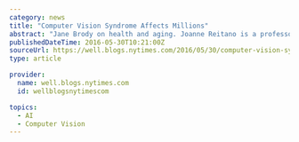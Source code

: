 ```yaml
---
category: news
title: "Computer Vision Syndrome Affects Millions"
abstract: "Jane Brody on health and aging. Joanne Reitano is a professor of history at LaGuardia Community College in Long Island City, Queens. She writes wonderful books about the history of the city and state, and has recently been spending many hours — sometimes ..."
publishedDateTime: 2016-05-30T10:21:00Z
sourceUrl: https://well.blogs.nytimes.com/2016/05/30/computer-vision-syndrome-affects-millions/
type: article

provider:
  name: well.blogs.nytimes.com
  id: wellblogsnytimescom

topics:
  - AI
  - Computer Vision
---
```

